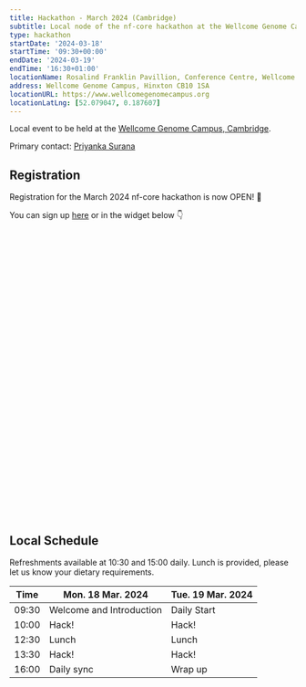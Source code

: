 ```yaml
---
title: Hackathon - March 2024 (Cambridge)
subtitle: Local node of the nf-core hackathon at the Wellcome Genome Campus, Cambridge.
type: hackathon
startDate: '2024-03-18'
startTime: '09:30+00:00'
endDate: '2024-03-19'
endTime: '16:30+01:00'
locationName: Rosalind Franklin Pavillion, Conference Centre, Wellcome Genome Campus
address: Wellcome Genome Campus, Hinxton CB10 1SA
locationURL: https://www.wellcomegenomecampus.org
locationLatLng: [52.079047, 0.187607]
---
```


Local event to be held at the [Wellcome Genome Campus, Cambridge](https://goo.gl/maps/k3fuhxd6R8Tnuoay8).

Primary contact: [<i class="fab fa-slack"></i> Priyanka Surana](https://nfcore.slack.com/team/U02JA08N0BC)

## Registration

Registration for the March 2024 nf-core hackathon is now OPEN! 🎉

You can sign up [here](https://seqera.typeform.com/mar24hackathon) or in the widget below 👇

<div data-tf-widget="YVGRCa8c" style="width:100%;height:500px;color:#FFFFFF;"></div>

## Local Schedule

Refreshments available at 10:30 and 15:00 daily. Lunch is provided, please let us know your dietary requirements.

<div class="table-responsive">
    <table class="table table-hover table-sm table-bordered">
        <thead>
            <tr>
                <th>Time</th>
                <th>Mon. 18 Mar. 2024</th>
                <th>Tue. 19 Mar. 2024</th>
            </tr>
            </thead>
            <tbody>
            <tr>
                <td data-timestamp="1679905800" data-timeformat="HH:mm z">09:30</td>
                <td background-color:navy; rowspan="1">Welcome and Introduction</td>
                <td background-color:navy; rowspan="1">Daily Start</td>
            </tr>
                <td data-timestamp="1679907600" data-timeformat="HH:mm z">10:00</td>
                <td rowspan="1">Hack!</td>
                <td rowspan="1">Hack!</td>
            </tr>
            <tr>
                <td data-timestamp="1679918400" data-timeformat="HH:mm z">12:30</td>
                <td rowspan="1">Lunch</td>
                <td rowspan="1">Lunch</td>
            </tr>
            <tr>
                <td data-timestamp="1679922000" data-timeformat="HH:mm z">13:30</td>
                <td rowspan="1">Hack!</td>
                <td rowspan="1">Hack!</td>
            </tr>
            <tr>
                <td data-timestamp="1679932800"  data-timeformat="HH:mm z">16:00</td>
                <td>Daily sync</td>
                <td>Wrap up</td>
            </tr>
        </tbody>
    </table>
</div>
